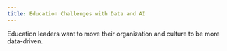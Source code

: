 ```yaml
---
title: Education Challenges with Data and AI
---
```

Education leaders want to move their organization and culture to be more data-driven.
